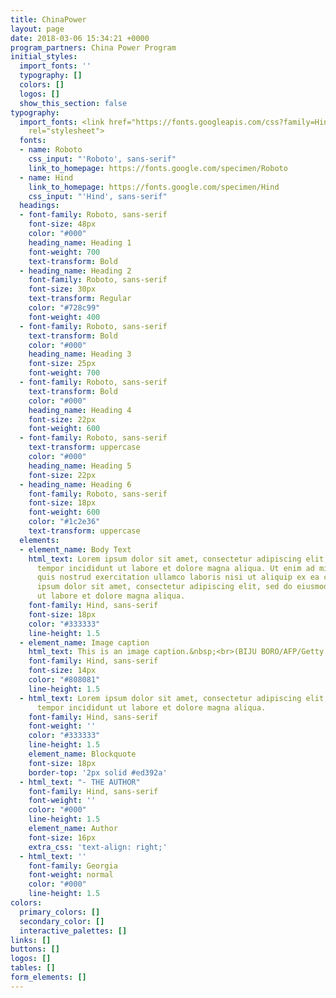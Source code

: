```yaml
---
title: ChinaPower
layout: page
date: 2018-03-06 15:34:21 +0000
program_partners: China Power Program
initial_styles:
  import_fonts: ''
  typography: []
  colors: []
  logos: []
  show_this_section: false
typography:
  import_fonts: <link href="https://fonts.googleapis.com/css?family=Hind|Roboto:400,600,700"
    rel="stylesheet">
  fonts:
  - name: Roboto
    css_input: "'Roboto', sans-serif"
    link_to_homepage: https://fonts.google.com/specimen/Roboto
  - name: Hind
    link_to_homepage: https://fonts.google.com/specimen/Hind
    css_input: "'Hind', sans-serif"
  headings:
  - font-family: Roboto, sans-serif
    font-size: 48px
    color: "#000"
    heading_name: Heading 1
    font-weight: 700
    text-transform: Bold
  - heading_name: Heading 2
    font-family: Roboto, sans-serif
    font-size: 30px
    text-transform: Regular
    color: "#728c99"
    font-weight: 400
  - font-family: Roboto, sans-serif
    text-transform: Bold
    color: "#000"
    heading_name: Heading 3
    font-size: 25px
    font-weight: 700
  - font-family: Roboto, sans-serif
    text-transform: Bold
    color: "#000"
    heading_name: Heading 4
    font-size: 22px
    font-weight: 600
  - font-family: Roboto, sans-serif
    text-transform: uppercase
    color: "#000"
    heading_name: Heading 5
    font-size: 22px
  - heading_name: Heading 6
    font-family: Roboto, sans-serif
    font-size: 18px
    font-weight: 600
    color: "#1c2e36"
    text-transform: uppercase
  elements:
  - element_name: Body Text
    html_text: Lorem ipsum dolor sit amet, consectetur adipiscing elit, sed do eiusmod
      tempor incididunt ut labore et dolore magna aliqua. Ut enim ad minim veniam,
      quis nostrud exercitation ullamco laboris nisi ut aliquip ex ea commodo consequat.<br><br>Lorem
      ipsum dolor sit amet, consectetur adipiscing elit, sed do eiusmod tempor incididunt
      ut labore et dolore magna aliqua.
    font-family: Hind, sans-serif
    font-size: 18px
    color: "#333333"
    line-height: 1.5
  - element_name: Image caption
    html_text: This is an image caption.&nbsp;<br>(BIJU BORO/AFP/Getty Images)
    font-family: Hind, sans-serif
    font-size: 14px
    color: "#808081"
    line-height: 1.5
  - html_text: Lorem ipsum dolor sit amet, consectetur adipiscing elit, sed do eiusmod
      tempor incididunt ut labore et dolore magna aliqua.
    font-family: Hind, sans-serif
    font-weight: ''
    color: "#333333"
    line-height: 1.5
    element_name: Blockquote
    font-size: 18px
    border-top: '2px solid #ed392a'
  - html_text: "- THE AUTHOR"
    font-family: Hind, sans-serif
    font-weight: ''
    color: "#000"
    line-height: 1.5
    element_name: Author
    font-size: 16px
    extra_css: 'text-align: right;'
  - html_text: ''
    font-family: Georgia
    font-weight: normal
    color: "#000"
    line-height: 1.5
colors:
  primary_colors: []
  secondary_color: []
  interactive_palettes: []
links: []
buttons: []
logos: []
tables: []
form_elements: []
---
```

